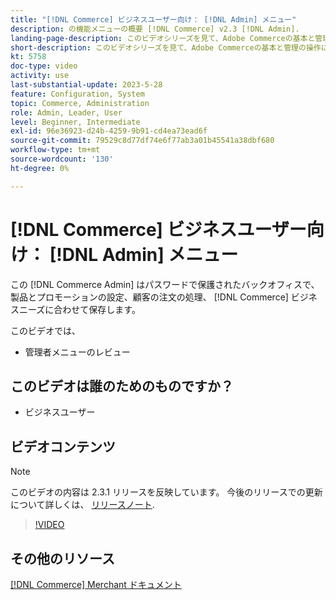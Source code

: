 ```yaml
---
title: "[!DNL Commerce] ビジネスユーザー向け： [!DNL Admin] メニュー"
description: の機能メニューの概要 [!DNL Commerce] v2.3 [!DNL Admin].
landing-page-description: このビデオシリーズを見て、Adobe Commerceの基本と管理の操作について学びましょう。
short-description: このビデオシリーズを見て、Adobe Commerceの基本と管理の操作について学びましょう。
kt: 5758
doc-type: video
activity: use
last-substantial-update: 2023-5-28
feature: Configuration, System
topic: Commerce, Administration
role: Admin, Leader, User
level: Beginner, Intermediate
exl-id: 96e36923-d24b-4259-9b91-cd4ea73ead6f
source-git-commit: 79529c8d77df74e6f77ab3a01b45541a38dbf680
workflow-type: tm+mt
source-wordcount: '130'
ht-degree: 0%

---
```


# [!DNL Commerce] ビジネスユーザー向け： [!DNL Admin] メニュー

この [!DNL Commerce Admin] はパスワードで保護されたバックオフィスで、製品とプロモーションの設定、顧客の注文の処理、 [!DNL Commerce] ビジネスニーズに合わせて保存します。

このビデオでは、

- 管理者メニューのレビュー

## このビデオは誰のためのものですか？

- ビジネスユーザー

## ビデオコンテンツ

>[!NOTE]
>
>このビデオの内容は 2.3.1 リリースを反映しています。 今後のリリースでの更新について詳しくは、 [リリースノート](https://experienceleague.adobe.com/docs/commerce-operations/release/notes/overview.html).

>[!VIDEO](https://video.tv.adobe.com/v/35942?quality=12&learn=on)

## その他のリソース

[[!DNL Commerce] Merchant ドキュメント](https://experienceleague.adobe.com/docs/commerce-admin/user-guides/home.html)
